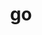 ---
title: "go"
layout: cache
categories: [package, develop]
meta: {"versions": ["1.22.1", "1.22.2"], "compilers": ["gcc@=10.2.1", "gcc@=7.5.0"], "oss": ["centos7", "ubuntu18.04"], "platforms": ["linux"], "targets": ["x86_64_v3"], "stacks": ["developer-tools", "developer-tools-manylinux2014", "root"], "num_specs": 12, "num_specs_by_stack": {"developer-tools-manylinux2014": 6, "root": 12, "developer-tools": 6}}
spec_details: [{"hash": "irr4ukgqhkyf3rs3qt5pov67rw4aiega", "compiler": "gcc@=10.2.1", "versions": ["1.22.1"], "os": "centos7", "platform": "linux", "target": "x86_64_v3", "variants": ["build_system=generic"], "stacks": ["developer-tools-manylinux2014", "root"], "size": "-", "tarball": "https://binaries.spack.io/develop/build_cache/linux-centos7-x86_64_v3/gcc-10.2.1/go-1.22.1/linux-centos7-x86_64_v3-gcc-10.2.1-go-1.22.1-irr4ukgqhkyf3rs3qt5pov67rw4aiega.spack"}, {"hash": "2h6sbt7qhjtjpjw733y2fxiin2qib63e", "compiler": "gcc@=10.2.1", "versions": ["1.22.1"], "os": "centos7", "platform": "linux", "target": "x86_64_v3", "variants": ["build_system=generic"], "stacks": ["developer-tools-manylinux2014", "root"], "size": "-", "tarball": "https://binaries.spack.io/develop/build_cache/linux-centos7-x86_64_v3/gcc-10.2.1/go-1.22.1/linux-centos7-x86_64_v3-gcc-10.2.1-go-1.22.1-2h6sbt7qhjtjpjw733y2fxiin2qib63e.spack"}, {"hash": "urun2ffcm6pllijiqshzzrwhnpt4anxy", "compiler": "gcc@=10.2.1", "versions": ["1.22.2"], "os": "centos7", "platform": "linux", "target": "x86_64_v3", "variants": ["build_system=generic"], "stacks": ["developer-tools-manylinux2014", "root"], "size": "-", "tarball": "https://binaries.spack.io/develop/build_cache/linux-centos7-x86_64_v3/gcc-10.2.1/go-1.22.2/linux-centos7-x86_64_v3-gcc-10.2.1-go-1.22.2-urun2ffcm6pllijiqshzzrwhnpt4anxy.spack"}, {"hash": "zz7e3mbpn4f5akyarch2t7rc7onag2x3", "compiler": "gcc@=10.2.1", "versions": ["1.22.1"], "os": "centos7", "platform": "linux", "target": "x86_64_v3", "variants": ["build_system=generic"], "stacks": ["developer-tools-manylinux2014", "root"], "size": "-", "tarball": "https://binaries.spack.io/develop/build_cache/linux-centos7-x86_64_v3/gcc-10.2.1/go-1.22.1/linux-centos7-x86_64_v3-gcc-10.2.1-go-1.22.1-zz7e3mbpn4f5akyarch2t7rc7onag2x3.spack"}, {"hash": "gemg4zm6dwrex22rwcmrmiabd6rratcs", "compiler": "gcc@=10.2.1", "versions": ["1.22.1"], "os": "centos7", "platform": "linux", "target": "x86_64_v3", "variants": ["build_system=generic"], "stacks": ["developer-tools-manylinux2014", "root"], "size": "-", "tarball": "https://binaries.spack.io/develop/build_cache/linux-centos7-x86_64_v3/gcc-10.2.1/go-1.22.1/linux-centos7-x86_64_v3-gcc-10.2.1-go-1.22.1-gemg4zm6dwrex22rwcmrmiabd6rratcs.spack"}, {"hash": "h6fbl4uyr7gfaduarwyghfep3yacxz7z", "compiler": "gcc@=10.2.1", "versions": ["1.22.1"], "os": "centos7", "platform": "linux", "target": "x86_64_v3", "variants": ["build_system=generic"], "stacks": ["developer-tools-manylinux2014", "root"], "size": "-", "tarball": "https://binaries.spack.io/develop/build_cache/linux-centos7-x86_64_v3/gcc-10.2.1/go-1.22.1/linux-centos7-x86_64_v3-gcc-10.2.1-go-1.22.1-h6fbl4uyr7gfaduarwyghfep3yacxz7z.spack"}, {"hash": "qz4by2r34oj5jyp343osyoxrhjx7b7jo", "compiler": "gcc@=7.5.0", "versions": ["1.22.1"], "os": "ubuntu18.04", "platform": "linux", "target": "x86_64_v3", "variants": ["build_system=generic"], "stacks": ["developer-tools", "root"], "size": "-", "tarball": "https://binaries.spack.io/develop/build_cache/linux-ubuntu18.04-x86_64_v3/gcc-7.5.0/go-1.22.1/linux-ubuntu18.04-x86_64_v3-gcc-7.5.0-go-1.22.1-qz4by2r34oj5jyp343osyoxrhjx7b7jo.spack"}, {"hash": "p2fcz643dpyz5uknhvmnsj7cv6w5gqq2", "compiler": "gcc@=7.5.0", "versions": ["1.22.1"], "os": "ubuntu18.04", "platform": "linux", "target": "x86_64_v3", "variants": ["build_system=generic"], "stacks": ["developer-tools", "root"], "size": "-", "tarball": "https://binaries.spack.io/develop/build_cache/linux-ubuntu18.04-x86_64_v3/gcc-7.5.0/go-1.22.1/linux-ubuntu18.04-x86_64_v3-gcc-7.5.0-go-1.22.1-p2fcz643dpyz5uknhvmnsj7cv6w5gqq2.spack"}, {"hash": "zxnlqhvybuclsj2bzgt2huheoppt4l3i", "compiler": "gcc@=7.5.0", "versions": ["1.22.2"], "os": "ubuntu18.04", "platform": "linux", "target": "x86_64_v3", "variants": ["build_system=generic"], "stacks": ["developer-tools", "root"], "size": "-", "tarball": "https://binaries.spack.io/develop/build_cache/linux-ubuntu18.04-x86_64_v3/gcc-7.5.0/go-1.22.2/linux-ubuntu18.04-x86_64_v3-gcc-7.5.0-go-1.22.2-zxnlqhvybuclsj2bzgt2huheoppt4l3i.spack"}, {"hash": "k5dlztk3bdoz5nzgaxqme6tni6lpea5u", "compiler": "gcc@=7.5.0", "versions": ["1.22.1"], "os": "ubuntu18.04", "platform": "linux", "target": "x86_64_v3", "variants": ["build_system=generic"], "stacks": ["developer-tools", "root"], "size": "-", "tarball": "https://binaries.spack.io/develop/build_cache/linux-ubuntu18.04-x86_64_v3/gcc-7.5.0/go-1.22.1/linux-ubuntu18.04-x86_64_v3-gcc-7.5.0-go-1.22.1-k5dlztk3bdoz5nzgaxqme6tni6lpea5u.spack"}, {"hash": "2ahyi3n5q3jv2ajc52hjejvpicpweuft", "compiler": "gcc@=7.5.0", "versions": ["1.22.1"], "os": "ubuntu18.04", "platform": "linux", "target": "x86_64_v3", "variants": ["build_system=generic"], "stacks": ["developer-tools", "root"], "size": "-", "tarball": "https://binaries.spack.io/develop/build_cache/linux-ubuntu18.04-x86_64_v3/gcc-7.5.0/go-1.22.1/linux-ubuntu18.04-x86_64_v3-gcc-7.5.0-go-1.22.1-2ahyi3n5q3jv2ajc52hjejvpicpweuft.spack"}, {"hash": "go2do2a2efzgpkap4ew3davvk4uvzfiw", "compiler": "gcc@=7.5.0", "versions": ["1.22.1"], "os": "ubuntu18.04", "platform": "linux", "target": "x86_64_v3", "variants": ["build_system=generic"], "stacks": ["developer-tools", "root"], "size": "-", "tarball": "https://binaries.spack.io/develop/build_cache/linux-ubuntu18.04-x86_64_v3/gcc-7.5.0/go-1.22.1/linux-ubuntu18.04-x86_64_v3-gcc-7.5.0-go-1.22.1-go2do2a2efzgpkap4ew3davvk4uvzfiw.spack"}]
---